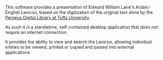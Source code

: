
This software provides a presentation of Edward William Lane's Arabic-English Lexicon, based on the digitization of the original text done by  the [Perseus Digital Library at Tufts University](http://www.perseus.tufts.edu/hopper/collection?collection=Perseus:collection:Arabic).

As such it is a standalone, self-contained desktop application that does not require an internet connection.

It provides the ability to view and search the Lexicon, allowing individual entries to be viewed, printed or copied and pasted into external applications.

